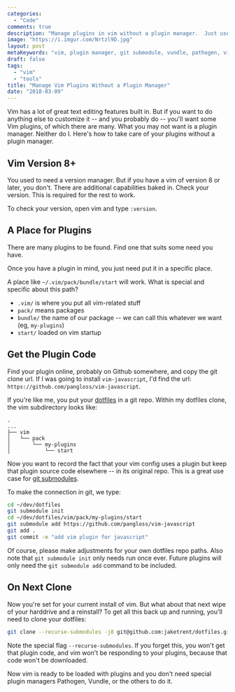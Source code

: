 ```yaml
---
categories:
  - "Code"
comments: true
description: "Manage plugins in vim without a plugin manager.  Just use git."
image: "https://i.imgur.com/Nrtzl9D.jpg"
layout: post
metaKeywords: "vim, plugin manager, git submodule, vundle, pathogen, vim 8"
draft: false
tags:
  - "vim"
  - "tools"
title: "Manage Vim Plugins Without a Plugin Manager"
date: "2018-03-09"
---
```


Vim has a lot of great text editing features built in. But if you want to do anything else to customize it -- and you probably do -- you'll want some Vim plugins, of which there are many. What you may not want is a plugin manager. Neither do I. Here's how to take care of your plugins without a plugin manager.

<!--more-->

## Vim Version 8+

You used to need a version manager. But if you have a vim of version 8 or later, you don't. There are additional capabilities baked in. Check your version. This is required for the rest to work.

To check your version, open vim and type `:version`.

## A Place for Plugins

There are many plugins to be found. Find one that suits some need you have.

Once you have a plugin in mind, you just need put it in a specific place.

A place like `~/.vim/pack/bundle/start` will work. What is special and specific about this path?

- `.vim/` is where you put all vim-related stuff
- `pack/` means packages
- `bundle/` the name of our package -- we can call this whatever we want (eg, `my-plugins`)
- `start/` loaded on vim startup

## Get the Plugin Code

Find your plugin online, probably on Github somewhere, and copy the git clone url. If I was going to install `vim-javascript`, I'd find the url: `https://github.com/pangloss/vim-javascript`.

If you're like me, you put your [dotfiles](https://github.com/jaketrent/dotfiles) in a git repo. Within my dotfiles clone, the vim subdirectory looks like:

```text
.
...
├── vim
│   └── pack
│       └── my-plugins
│           └── start
```

Now you want to record the fact that your vim config uses a plugin but keep that plugin source code elsewhere -- in its original repo. This is a great use case for [git submodules](https://git-scm.com/book/en/v2/Git-Tools-Submodules).

To make the connection in git, we type:

```bash
cd ~/dev/dotfiles
git submodule init
cd ~/dev/dotfiles/vim/pack/my-plugins/start
git submodule add https://github.com/pangloss/vim-javascript
git add .
git commit -m "add vim plugin for javascript"
```

Of course, please make adjustments for your own dotfiles repo paths. Also note that `git submodule init` only needs run once ever. Future plugins will only need the `git submodule add` command to be included.

## On Next Clone

Now you're set for your current install of vim. But what about that next wipe of your harddrive and a reinstall? To get all this back up and running, you'll need to clone your dotfiles:

```bash
git clone --recurse-submodules -j8 git@github.com:jaketrent/dotfiles.git
```

Note the special flag `--recurse-submodules`. If you forget this, you won't get that plugin code, and vim won't be responding to your plugins, because that code won't be downloaded.

Now vim is ready to be loaded with plugins and you don't need special plugin managers Pathogen, Vundle, or the others to do it.
